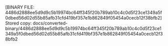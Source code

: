 [BINARY FILE: 4486d2888ee5d9d9c5b19974bc64ff345f20b789ab10c4c0d5f23ce1349a5f0dbed56d02d55b85afb31cfd419bf357e1b862849f05454a0cecb12f38bfb2]
Stored copy: docs/converted-binary/4486d2888ee5d9d9c5b19974bc64ff345f20b789ab10c4c0d5f23ce1349a5f0dbed56d02d55b85afb31cfd419bf357e1b862849f05454a0cecb12f38bfb2
